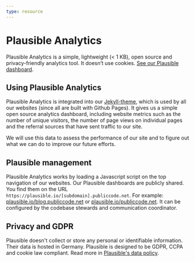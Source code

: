 ```yaml
---
type: resource
---
```


# Plausible Analytics

Plausible Analytics is a simple, lightweight (< 1 KB), open source and privacy-friendly analytics tool. It doesn’t use cookies. [See our Plausible dashboard](https://plausible.io/publiccode.net).

## Using Plausible Analytics

Plausible Analytics is integrated into our [Jekyll-theme](https://github.com/publiccodenet/jekyll-theme), which is used by all our websites (since all are built with Github Pages). It gives us a simple open source analytics dashboard, including website metrics such as the number of unique visitors, the number of page views on individual pages and the referral sources that have sent traffic to our site.

We will use this data to assess the performance of our site and to figure out what we can do to improve our future efforts.

## Plausible management

Plausible Analytics works by loading a Javascript script on the top navigation of our websites.
Our Plausible dashboards are publicly shared.
You find them on the URL `https://plausible.io/[subdomain].publiccode.net`.
For example: [plausible.io/blog.publiccode.net](https://plausible.io/blog.publiccode.net) or [plausible.io/publiccode.net](https://plausible.io/publiccode.net).
It can be configured by the codebase stewards and communication coordinator.

## Privacy and GDPR

Plausible doesn't collect or store any personal or identifiable information. Their data is hosted in Germany. Plausible is designed to be GDPR, CCPA and cookie law compliant. Read more in [Plausible's data policy](https://plausible.io/data-policy).

